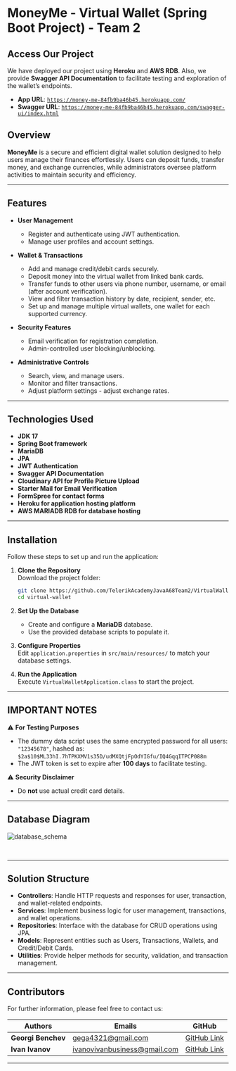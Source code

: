 # MoneyMe - Virtual Wallet (Spring Boot Project) - Team 2

## Access Our Project

We have deployed our project using **Heroku** and **AWS RDB**. Also, we provide **Swagger API Documentation** to facilitate testing and exploration of the wallet’s endpoints.

- **App URL**: [`https://money-me-84fb9ba46b45.herokuapp.com/`](https://money-me-84fb9ba46b45.herokuapp.com/)  
- **Swagger URL**: [`https://money-me-84fb9ba46b45.herokuapp.com/swagger-ui/index.html`](https://money-me-84fb9ba46b45.herokuapp.com/swagger-ui/index.html)

## Overview

**MoneyMe** is a secure and efficient digital wallet solution designed to help users manage their finances effortlessly. Users can deposit funds, transfer money, and exchange currencies, while administrators oversee platform activities to maintain security and efficiency.

---

## Features

- **User Management**
  - Register and authenticate using JWT authentication.
  - Manage user profiles and account settings.
  
- **Wallet & Transactions**
  - Add and manage credit/debit cards securely.
  - Deposit money into the virtual wallet from linked bank cards.
  - Transfer funds to other users via phone number, username, or email (after account verification).
  - View and filter transaction history by date, recipient, sender, etc.
  - Set up and manage multiple virtual wallets, one wallet for each supported currency.

- **Security Features**
  - Email verification for registration completion.
  - Admin-controlled user blocking/unblocking.
  
- **Administrative Controls**
  - Search, view, and manage users.
  - Monitor and filter transactions.
  - Adjust platform settings - adjust exchange rates.

---

## Technologies Used

- **JDK 17**
- **Spring Boot framework**
- **MariaDB**
- **JPA**
- **JWT Authentication**
- **Swagger API Documentation**
- **Cloudinary API for Profile Picture Upload**
- **Starter Mail for Email Verification**
- **FormSpree for contact forms**
- **Heroku for application hosting platform**
- **AWS MARIADB RDB for database hosting**

---

## Installation

Follow these steps to set up and run the application:

1. **Clone the Repository**  
   Download the project folder:
   ```sh
   git clone https://github.com/TelerikAcademyJavaA68Team2/VirtualWallet.git
   cd virtual-wallet
   ```

2. **Set Up the Database**  
   - Create and configure a **MariaDB** database.  
   - Use the provided database scripts to populate it.

3. **Configure Properties**  
   Edit `application.properties` in `src/main/resources/` to match your database settings.

4. **Run the Application**  
   Execute `VirtualWalletApplication.class` to start the project.

---

## **IMPORTANT NOTES**

⚠️ **For Testing Purposes**  
- The dummy data script uses the same encrypted password for all users: `"12345678"`, hashed as:  
  `$2a$10$ML33hI.7hTPKXMV1s35D/udMXQtjFpOdYIGfu/IQ4GqqITPCP088m`
- The JWT token is set to expire after **100 days** to facilitate testing.

⚠️ **Security Disclaimer**  
- Do **not** use actual credit card details.  

---

## Database Diagram

![database_schema](https://github.com/user-attachments/assets/d12b1914-566e-4c80-a0e1-50751e88afe9)

<br>

---

## Solution Structure

- **Controllers**: Handle HTTP requests and responses for user, transaction, and wallet-related endpoints.
- **Services**: Implement business logic for user management, transactions, and wallet operations.
- **Repositories**: Interface with the database for CRUD operations using JPA.
- **Models**: Represent entities such as Users, Transactions, Wallets, and Credit/Debit Cards.
- **Utilities**: Provide helper methods for security, validation, and transaction management.

---

## Contributors

For further information, please feel free to contact us:

| Authors               | Emails                       | GitHub                                           |
|-----------------------|------------------------------|--------------------------------------------------|
| **Georgi Benchev**    | gega4321@gmail.com           | [GitHub Link](https://github.com/Georgi-Benchev) |
| **Ivan Ivanov**       | ivanovivanbusiness@gmail.com | [GitHub Link](https://github.com/ivanoffcode)    |

---

